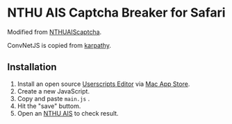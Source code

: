 # NTHU AIS Captcha Breaker for Safari

Modified from [NTHUAIScaptcha](https://github.com/lanpa/NTHUAIScaptcha).

ConvNetJS is copied from [karpathy](https://github.com/karpathy/convnetjs).


## Installation

1.  Install an open source [Userscripts Editor](https://github.com/quoid/userscripts) via [Mac App Store](https://itunes.apple.com/us/app/userscripts/id1463298887).
2.  Create a new JavaScript.
3.  Copy and paste `main.js` .
4.  Hit the "save" buttom.
5.  Open an [NTHU AIS](https://www.ccxp.nthu.edu.tw/ccxp/INQUIRE/) to check result.

